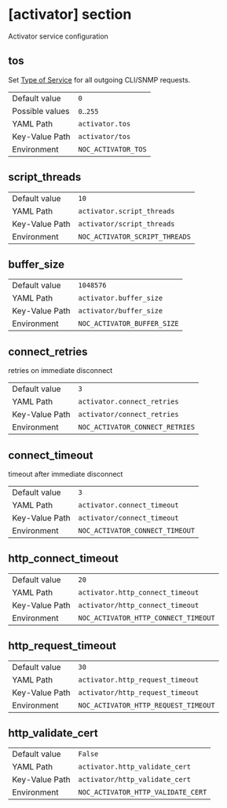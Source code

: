# [activator] section

Activator service configuration

## tos

Set [Type of Service](https://en.wikipedia.org/wiki/Type_of_service) for
all outgoing CLI/SNMP requests.

|                 |                     |
| --------------- | ------------------- |
| Default value   | `0`                 |
| Possible values | `0`..`255`          |
| YAML Path       | `activator.tos`     |
| Key-Value Path  | `activator/tos`     |
| Environment     | `NOC_ACTIVATOR_TOS` |

## script_threads

|                |                                |
| -------------- | ------------------------------ |
| Default value  | `10`                           |
| YAML Path      | `activator.script_threads`     |
| Key-Value Path | `activator/script_threads`     |
| Environment    | `NOC_ACTIVATOR_SCRIPT_THREADS` |

## buffer_size

|                |                             |
| -------------- | --------------------------- |
| Default value  | `1048576`                   |
| YAML Path      | `activator.buffer_size`     |
| Key-Value Path | `activator/buffer_size`     |
| Environment    | `NOC_ACTIVATOR_BUFFER_SIZE` |

## connect_retries

retries on immediate disconnect

|                |                                 |
| -------------- | ------------------------------- |
| Default value  | `3`                             |
| YAML Path      | `activator.connect_retries`     |
| Key-Value Path | `activator/connect_retries`     |
| Environment    | `NOC_ACTIVATOR_CONNECT_RETRIES` |

## connect_timeout

timeout after immediate disconnect

|                |                                 |
| -------------- | ------------------------------- |
| Default value  | `3`                             |
| YAML Path      | `activator.connect_timeout`     |
| Key-Value Path | `activator/connect_timeout`     |
| Environment    | `NOC_ACTIVATOR_CONNECT_TIMEOUT` |

## http_connect_timeout

|                |                                      |
| -------------- | ------------------------------------ |
| Default value  | `20`                                 |
| YAML Path      | `activator.http_connect_timeout`     |
| Key-Value Path | `activator/http_connect_timeout`     |
| Environment    | `NOC_ACTIVATOR_HTTP_CONNECT_TIMEOUT` |

## http_request_timeout

|                |                                      |
| -------------- | ------------------------------------ |
| Default value  | `30`                                 |
| YAML Path      | `activator.http_request_timeout`     |
| Key-Value Path | `activator/http_request_timeout`     |
| Environment    | `NOC_ACTIVATOR_HTTP_REQUEST_TIMEOUT` |

## http_validate_cert

|                |                                    |
| -------------- | ---------------------------------- |
| Default value  | `False`                            |
| YAML Path      | `activator.http_validate_cert`     |
| Key-Value Path | `activator/http_validate_cert`     |
| Environment    | `NOC_ACTIVATOR_HTTP_VALIDATE_CERT` |
